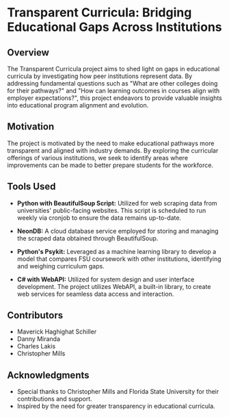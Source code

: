 # Transparent Curricula: Bridging Educational Gaps Across Institutions

## Overview

The Transparent Curricula project aims to shed light on gaps in educational curricula by investigating how peer institutions represent data. By addressing fundamental questions such as "What are other colleges doing for their pathways?" and "How can learning outcomes in courses align with employer expectations?", this project endeavors to provide valuable insights into educational program alignment and evolution.

## Motivation

The project is motivated by the need to make educational pathways more transparent and aligned with industry demands. By exploring the curricular offerings of various institutions, we seek to identify areas where improvements can be made to better prepare students for the workforce.

## Tools Used

- **Python with BeautifulSoup Script:** Utilized for web scraping data from universities' public-facing websites. This script is scheduled to run weekly via cronjob to ensure the data remains up-to-date.
  
- **NeonDB:** A cloud database service employed for storing and managing the scraped data obtained through BeautifulSoup.
  
- **Python's Psykit:** Leveraged as a machine learning library to develop a model that compares FSU coursework with other institutions, identifying and weighing curriculum gaps.
  
- **C# with WebAPI:** Utilized for system design and user interface development. The project utilizes WebAPI, a built-in library, to create web services for seamless data access and interaction.

## Contributors

- Maverick Haghighat Schiller
- Danny Miranda
- Charles Lakis
- Christopher Mills

## Acknowledgments

- Special thanks to Christopher Mills and Florida State University for their contributions and support.
- Inspired by the need for greater transparency in educational curricula.
